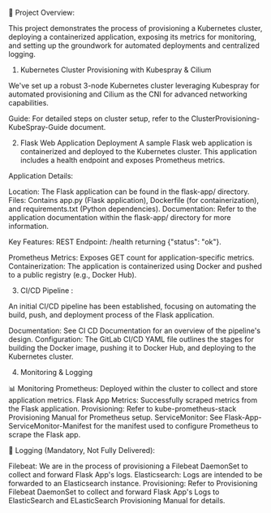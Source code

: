 🚀 Project Overview:


This project demonstrates the process of provisioning a Kubernetes cluster, deploying a containerized application, exposing its metrics for monitoring, and setting up the groundwork for automated deployments and centralized logging.

1. Kubernetes Cluster Provisioning with Kubespray & Cilium

We've set up a robust 3-node Kubernetes cluster leveraging Kubespray for automated provisioning and Cilium as the CNI for advanced networking capabilities.

Guide: For detailed steps on cluster setup, refer to the ClusterProvisioning-KubeSpray-Guide document.

2. Flask Web Application Deployment
A sample Flask web application is containerized and deployed to the Kubernetes cluster. This application includes a health endpoint and exposes Prometheus metrics.

Application Details:

Location: The Flask application can be found in the flask-app/ directory.
Files: Contains app.py (Flask application), Dockerfile (for containerization), and requirements.txt (Python dependencies).
Documentation: Refer to the application documentation within the flask-app/ directory for more information.

Key Features:
REST Endpoint: /health returning {"status": "ok"}.

Prometheus Metrics: Exposes GET count for application-specific metrics.
Containerization: The application is containerized using Docker and pushed to a public registry (e.g., Docker Hub).

3. CI/CD Pipeline :

An initial CI/CD pipeline has been established, focusing on automating the build, push, and deployment process of the Flask application.

Documentation: See CI CD Documentation for an overview of the pipeline's design.
Configuration: The GitLab CI/CD YAML file outlines the stages for building the Docker image, pushing it to Docker Hub, and deploying to the Kubernetes cluster.

4. Monitoring & Logging

📊 Monitoring
Prometheus: Deployed within the cluster to collect and store application metrics.
Flask App Metrics: Successfully scraped metrics from the Flask application.
Provisioning: Refer to kube-prometheus-stack Provisioning Manual for Prometheus setup.
ServiceMonitor: See Flask-App-ServiceMonitor-Manifest for the manifest used to configure Prometheus to scrape the Flask app.


📝 Logging (Mandatory, Not Fully Delivered):

Filebeat: We are in the process of provisioning a Filebeat DaemonSet to collect and forward Flask App's logs.
Elasticsearch: Logs are intended to be forwarded to an Elasticsearch instance.
Provisioning: Refer to Provisioning Filebeat DaemonSet to collect and forward Flask App's Logs to ElasticSearch and ELasticSearch Provisioning Manual for details.
